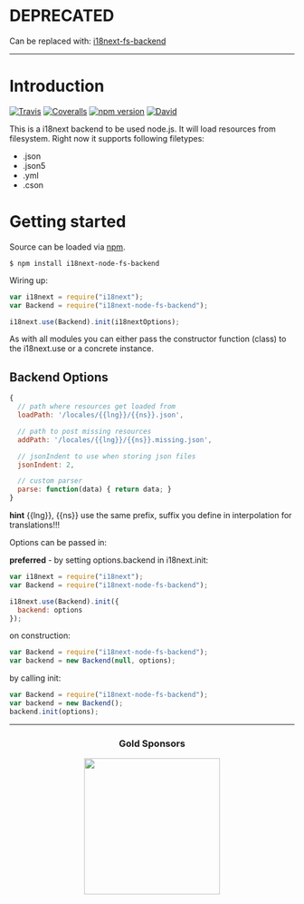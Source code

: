 # DEPRECATED

Can be replaced with: [i18next-fs-backend](https://github.com/i18next/i18next-fs-backend)

---

# Introduction

[![Travis](https://img.shields.io/travis/i18next/i18next-node-fs-backend/master.svg?style=flat-square)](https://travis-ci.org/i18next/i18next-node-fs-backend)
[![Coveralls](https://img.shields.io/coveralls/i18next/i18next-node-fs-backend/master.svg?style=flat-square)](https://coveralls.io/github/i18next/i18next-node-fs-backend)
[![npm version](https://img.shields.io/npm/v/i18next-node-fs-backend.svg?style=flat-square)](https://www.npmjs.com/package/i18next-node-fs-backend)
[![David](https://img.shields.io/david/i18next/i18next-node-fs-backend.svg?style=flat-square)](https://david-dm.org/i18next/i18next-node-fs-backend)

This is a i18next backend to be used node.js. It will load resources from filesystem. Right now it supports following filetypes:

- .json
- .json5
- .yml
- .cson

# Getting started

Source can be loaded via [npm](https://www.npmjs.com/package/i18next-node-fs-backend).

```
$ npm install i18next-node-fs-backend
```

Wiring up:

```js
var i18next = require("i18next");
var Backend = require("i18next-node-fs-backend");

i18next.use(Backend).init(i18nextOptions);
```

As with all modules you can either pass the constructor function (class) to the i18next.use or a concrete instance.

## Backend Options

```js
{
  // path where resources get loaded from
  loadPath: '/locales/{{lng}}/{{ns}}.json',

  // path to post missing resources
  addPath: '/locales/{{lng}}/{{ns}}.missing.json',

  // jsonIndent to use when storing json files
  jsonIndent: 2,

  // custom parser
  parse: function(data) { return data; }
}
```

**hint** {{lng}}, {{ns}} use the same prefix, suffix you define in interpolation for translations!!!

Options can be passed in:

**preferred** - by setting options.backend in i18next.init:

```js
var i18next = require("i18next");
var Backend = require("i18next-node-fs-backend");

i18next.use(Backend).init({
  backend: options
});
```

on construction:

```js
var Backend = require("i18next-node-fs-backend");
var backend = new Backend(null, options);
```

by calling init:

```js
var Backend = require("i18next-node-fs-backend");
var backend = new Backend();
backend.init(options);
```

---

<h3 align="center">Gold Sponsors</h3>

<p align="center">
  <a href="https://locize.com/" target="_blank">
    <img src="https://raw.githubusercontent.com/i18next/i18next/master/assets/locize_sponsor_240.gif" width="240px">
  </a>
</p>
